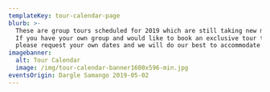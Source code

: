 ```yaml
---
templateKey: tour-calendar-page
blurb: >-
  These are group tours scheduled for 2019 which are still taking new members.
  If you have your own group and would like to book an exclusive tour then
  please request your own dates and we will do our best to accommodate you.
imagebanner:
  alt: Tour Calendar
  image: /img/tour-calendar-banner1600x596-min.jpg
eventsOrigin: Dargle Samango 2019-05-02
---
```

